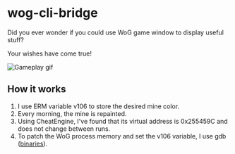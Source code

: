 # wog-cli-bridge
Did you ever wonder if you could use WoG game window to display useful stuff?

Your wishes have come true!

![Gameplay gif](redblue.gif)

## How it works
1. I use ERM variable v106 to store the desired mine color.
2. Every morning, the mine is repainted.
3. Using CheatEngine, I've found that its virtual address is 0x255459C and does not change between runs.
4. To patch the WoG process memory and set the v106 variable, I use gdb ([binaries](http://www.equation.com/servlet/equation.cmd?fa=gdb)).
